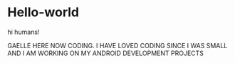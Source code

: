 # Hello-world

hi humans!

  GAELLE HERE NOW CODING. I HAVE LOVED CODING SINCE I WAS SMALL AND I AM WORKING ON MY ANDROID DEVELOPMENT PROJECTS
